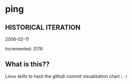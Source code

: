 # ping

## HISTORICAL ITERATION
2006-02-11

Incremented: 3176

## What is this?? 
Linux skills to hack the github commit visualization chart `;-)`
